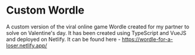 # Custom Wordle

A custom version of the viral online game Wordle created for my partner to solve on Valentine's day. 
It has been created using TypeScript and VueJS and deployed on Netlify. 
It can be found here - https://wordle-for-a-loser.netlify.app/
